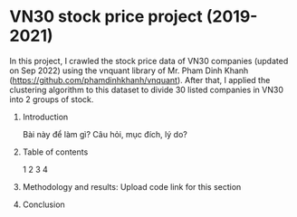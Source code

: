 # VN30 stock price project (2019-2021)

In this project, I crawled the stock price data of VN30 companies (updated on Sep 2022) using the vnquant library of Mr. Pham Dinh Khanh (https://github.com/phamdinhkhanh/vnquant). After that, I applied the clustering algorithm to this dataset to divide 30 listed companies in VN30 into 2 groups of stock.

1. Introduction

    Bài này để làm gì? Câu hỏi, mục đích, lý do?

2. Table of contents

    1
    2
    3
    4
    
3. Methodology and results: Upload code link for this section


4. Conclusion
